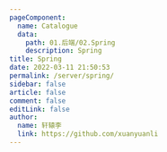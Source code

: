 ```yaml
---
pageComponent: 
  name: Catalogue
  data: 
    path: 01.后端/02.Spring
    description: Spring
title: Spring
date: 2022-03-11 21:50:53
permalink: /server/spring/
sidebar: false
article: false
comment: false
editLink: false
author: 
  name: 轩辕李
  link: https://github.com/xuanyuanli
---
```

